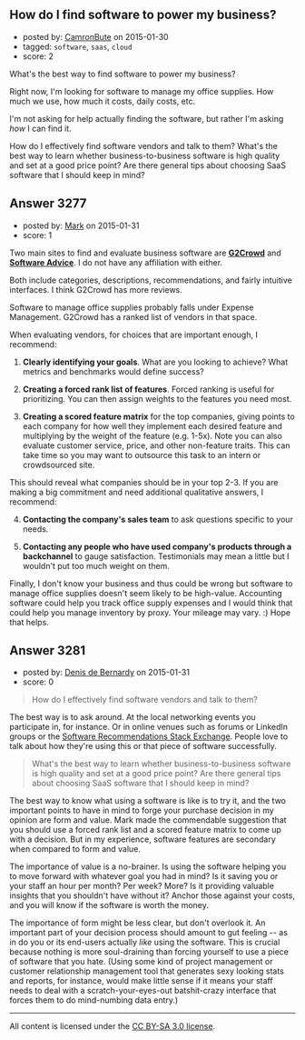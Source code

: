 ## How do I find software to power my business?

- posted by: [CamronBute](https://stackexchange.com/users/276879/camronbute) on 2015-01-30
- tagged: `software`, `saas`, `cloud`
- score: 2

What's the best way to find software to power my business?

Right now, I'm looking for software to manage my office supplies. How much we use, how much it costs, daily costs, etc.

I'm not asking for help actually finding the software, but rather I'm asking *how* I can find it.

How do I effectively find software vendors and talk to them? What's the best way to learn whether business-to-business software is high quality and set at a good price point? Are there general tips about choosing SaaS software that I should keep in mind?


## Answer 3277

- posted by: [Mark](https://stackexchange.com/users/1127243/mark) on 2015-01-31
- score: 1

<p>Two main sites to find and evaluate business software are <strong><a href="https://www.g2crowd.com/" rel="nofollow">G2Crowd</a></strong>
and <strong><a href="http://www.softwareadvice.com" rel="nofollow">Software Advice</a></strong>. I do not have any affiliation with either.</p>

<p>Both include categories, descriptions, recommendations, and fairly intuitive interfaces. I think G2Crowd has more reviews.</p>

<p>Software to manage office supplies probably falls under Expense Management. G2Crowd has a ranked list of vendors in that space.</p>

<p>When evaluating vendors, for choices that are important enough, I recommend:</p>

<ol>
<li><p><strong>Clearly identifying your goals</strong>. What are you looking to achieve? What metrics and benchmarks would define success? </p></li>
<li><p><strong>Creating a forced rank list of features</strong>. Forced ranking is useful for prioritizing. You can then assign weights to the features you need most.</p></li>
<li><p><strong>Creating a scored feature matrix</strong> for the top companies, giving points to each company for how well they implement each desired feature and multiplying by the weight of the feature (e.g. 1-5x). Note you can also evaluate customer service, price, and other non-feature traits. This can take time so you may want to outsource this task to an intern or crowdsourced site.</p></li>
</ol>

<p>This should reveal what companies should be in your top 2-3. If you are making a big commitment and need additional qualitative answers, I recommend:</p>

<ol start="4">
<li><p><strong>Contacting the company's sales team</strong> to ask questions specific to your needs. </p></li>
<li><p><strong>Contacting any people who have used company's products through a backchannel</strong> to gauge satisfaction. Testimonials may mean a little but I wouldn't put too much weight on them.</p></li>
</ol>

<p>Finally, I don't know your business and thus could be wrong but software to manage office supplies doesn't seem likely to be high-value. Accounting software could help you track office supply expenses and I would think that could help you manage inventory by proxy. Your mileage may vary. :) Hope that helps.</p>



## Answer 3281

- posted by: [Denis de Bernardy](https://stackexchange.com/users/182468/denis-de-bernardy) on 2015-01-31
- score: 0

> How do I effectively find software vendors and talk to them?

The best way is to ask around. At the local networking events you participate in, for instance. Or in online venues such as forums or LinkedIn groups or the [Software Recommendations Stack Exchange](https://softwarerecs.stackexchange.com/). People love to talk about how they're using this or that piece of software successfully.


> What's the best way to learn whether business-to-business software is high quality and set at a good price point? Are there general tips about choosing SaaS software that I should keep in mind?

The best way to know what using a software is like is to try it, and the two important points to have in mind to forge your purchase decision in my opinion are form and value. Mark made the commendable suggestion that you should use a forced rank list and a scored feature matrix to come up with a decision. But in my experience, software features are secondary when compared to form and value.

The importance of value is a no-brainer. Is using the software helping you to move forward with whatever goal you had in mind? Is it saving you or your staff an hour per month? Per week? More? Is it providing valuable insights that you shouldn't have without it? Anchor those against your costs, and you will know if the software is worth the money.

The importance of form might be less clear, but don't overlook it. An important part of your decision process should amount to gut feeling -- as in do you or its end-users actually *like* using the software. This is crucial because nothing is more soul-draining than forcing yourself to use a piece of software that you hate. (Using some kind of project management or customer relationship management tool that generates sexy looking stats and reports, for instance, would make little sense if it means your staff needs to deal with a scratch-your-eyes-out batshit-crazy interface that forces them to do mind-numbing data entry.)



---

All content is licensed under the [CC BY-SA 3.0 license](https://creativecommons.org/licenses/by-sa/3.0/).
